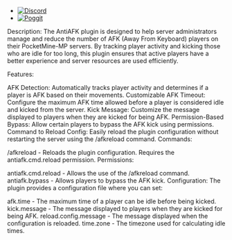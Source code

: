 - [![Discord](https://img.shields.io/discord/1239607050988818432?label=Discord&logo=discord&color=blue)](https://discord.gg/EPKcucew5z)
- [![Poggit](https://poggit.pmmp.io/shield.state/Anti-AFK)](https://poggit.pmmp.io/p/Anti-AFK)

Description: The AntiAFK plugin is designed to help server administrators manage and reduce the number of AFK (Away From Keyboard) players on their PocketMine-MP servers. By tracking player activity and kicking those who are idle for too long, this plugin ensures that active players have a better experience and server resources are used efficiently.

Features:

AFK Detection: Automatically tracks player activity and determines if a player is AFK based on their movements. Customizable AFK Timeout: Configure the maximum AFK time allowed before a player is considered idle and kicked from the server. Kick Message: Customize the message displayed to players when they are kicked for being AFK. Permission-Based Bypass: Allow certain players to bypass the AFK kick using permissions. Command to Reload Config: Easily reload the plugin configuration without restarting the server using the /afkreload command. Commands:

/afkreload - Reloads the plugin configuration. Requires the antiafk.cmd.reload permission. Permissions:

antiafk.cmd.reload - Allows the use of the /afkreload command. antiafk.bypass - Allows players to bypass the AFK kick. Configuration: The plugin provides a configuration file where you can set:

afk.time - The maximum time of a player can be idle before being kicked. kick.message - The message displayed to players when they are kicked for being AFK. reload.config.message - The message displayed when the configuration is reloaded. time.zone - The timezone used for calculating idle times.
